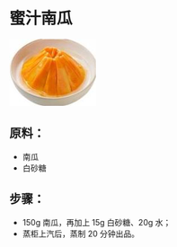 # 蜜汁南瓜

![蜜汁南瓜](../images/蜜汁南瓜.jpg)


## 原料：
- 南瓜
- 白砂糖

## 步骤：
- 150g 南瓜，再加上 15g 白砂糖、20g 水；
- 蒸柜上汽后，蒸制 20 分钟出品。
